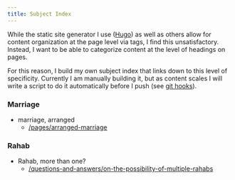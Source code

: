 ```yaml
---
title: Subject Index
---
```


While the static site generator I use ([Hugo](https://gohugo.io/)) as well as others allow for content organization at the page level via tags, I find this unsatisfactory. Instead, I want to be able to categorize content at the level of headings on pages.

For this reason, I build my own subject index that links down to this level of specificity. Currently I am manually building it, but as content scales I will write a script to do it automatically before I push (see [git hooks](https://githooks.com/#:~:text=Git%20hooks%20are%20scripts%20that,limited%20by%20a%20developer's%20imagination.)).

### Marriage

- marriage, arranged
  - [/pages/arranged-marriage](/pages/arranged-marriage)

### Rahab

* Rahab, more than one?
  * [/questions-and-answers/on-the-possibility-of-multiple-rahabs](/questions-and-answers/on-the-possibility-of-multiple-rahabs)

